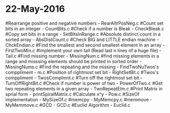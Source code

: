 # 22-May-2016
#Rearrange positive and negative numbers - RearAltrPosNeg.c
#Count set bits in an integer - CountBits.c
#Check if a number is Bleak - CheckBleak.c
#Copy set bits in a range - SetBitsInRange.c
#Absolute distinct count in a sorted array - AbsDistCount.c
#Check BIG and LITTLE endian machine - ChckEndian.c
#Find the smallest and second smallest element in an array - FirstTwoMin.c
#Implement your own tail (Read last n lines of a huge file) - Tail.c
#Find missing number - MissingNum.c
#find missing elements in a range and misssing elements should be printed in sorted order - MissingNums.c
#Find the repeating and the missing - FindTwoNuTwos's comppliment - m.c
#Position of rightmost set bit - RightSetBit.c
#Twos's comppliment - TwosComplmnt.c
#Turn off the rightmost set bit - TurnOffRightBit.c
#Check if number is power of two - PowerOfTwo.c
#Get two repeating elements in a given array - TwoRepeatElm.c
#Print Matrix in sprial form - printSpiralMatrix.c
#Calculate x^y - Pow.c
#SizeOf implementation - MySizeOf.c
#memcpy - MyMemcpy.c
#memmove - MyMemmove.c
#GCD - GCD.c
#Euclid Algorithm - Euclid.c


